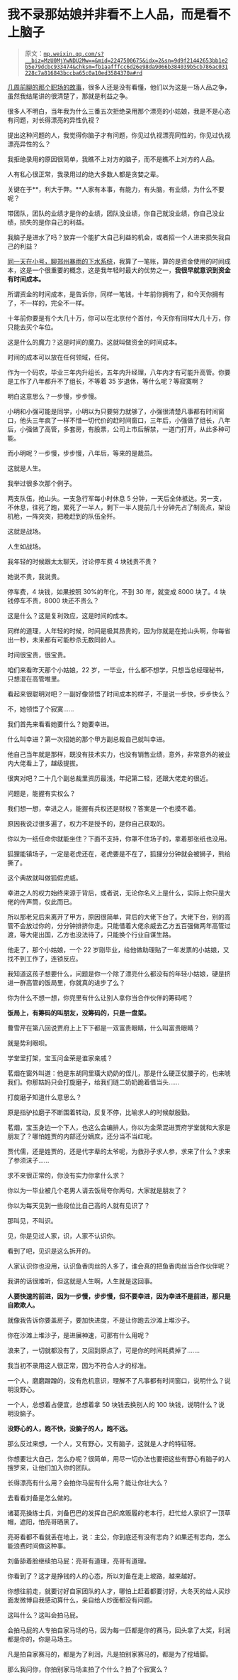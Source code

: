 # 我不录那姑娘并非看不上人品，而是看不上脑子

> 原文：[`mp.weixin.qq.com/s?__biz=MzU0MjYwNDU2Mw==&mid=2247500675&idx=2&sn=9d9f21442653bb1e2b5e79dcbc933474&chksm=fb1aafffcc6d26e98da9066b384039b5cb786ac031228c7a816843bccba65c0a10ed3584370a#rd`](http://mp.weixin.qq.com/s?__biz=MzU0MjYwNDU2Mw==&mid=2247500675&idx=2&sn=9d9f21442653bb1e2b5e79dcbc933474&chksm=fb1aafffcc6d26e98da9066b384039b5cb786ac031228c7a816843bccba65c0a10ed3584370a#rd)

[几周前聊的那个职场的故事](https://mp.weixin.qq.com/s?__biz=MzU0MjYwNDU2Mw==&mid=2247500134&idx=1&sn=73c3f6388c693336335257fda00ab21a&chksm=fb1aad1acc6d240cb8c92347922e22e081723b39a7f3c056920cdb2906da2cfb00e96ad6b0a2&token=115583545&lang=zh_CN&scene=21#wechat_redirect)，很多人还是没有看懂，他们以为这是一场人品之争，虽然我结尾讲的很清楚了，那就是利益之争。

很多人不明白，当年我为什么三番五次拒绝录用那个漂亮的小姑娘，我是不是心态有问题，对长得漂亮的异性仇视？

提出这种问题的人，我觉得你脑子才有问题，你见过仇视漂亮同性的，你见过仇视漂亮异性的么？

我拒绝录用的原因很简单，我瞧不上对方的脑子，而不是瞧不上对方的人品。

人有私心很正常，我录用过的绝大多数人都是贪婪之辈。

关键在于**，利大于弊。**人家有本事，有能力，有头脑，有业绩，为什么不要呢？

带团队，团队的业绩才是你的业绩，团队没业绩，你自己就没业绩，你自己没业绩，损失的是你自己的利益。

我脑子是进水了吗？放弃一个能扩大自己利益的机会，或者招一个人进来损失我自己的利益？

[同一天在小号，聊郑州暴雨的下水系统](https://mp.weixin.qq.com/s?__biz=MzU3NDc5Nzc0NQ==&mid=2247505442&idx=1&sn=764ace035056248fe923d83ee7cf442a&chksm=fd2e74fcca59fdea8dea479c6dc7ab121456af9ea68a2e89226bd8d426487cb9dfca593a998d&token=1934473881&lang=zh_CN&scene=21#wechat_redirect)，我算了一笔账，算的是资金使用的时间成本，这是一个很重要的概念，这是我年轻时最大的优势之一，**我很早就意识到资金有时间成本。**

所谓资金的时间成本，是告诉你，同样一笔钱，十年前你拥有了，和今天你拥有了，不一样的，完全不一样。

十年前你要是有个大几十万，你可以在北京付个首付，今天你有同样大几十万，你只能去买个车位。

这是什么的魔力？这是时间的魔力。这就叫做资金的时间成本。

时间的成本可以放在任何领域，任何。

作为一个码农，毕业三年内升组长，五年内升经理，八年内才有可能升高管。你要是工作了八年都升不了组长，不等着 35 岁退休，等什么呢？等寂寞啊？

明白这意思么？一步慢，步步慢。

小明和小强可能是同学，小明以为只要努力就够了，小强很清楚凡事都有时间窗口，他头三年疯了一样不惜一切代价的赶时间窗口，三年后，小强做了组长，八年后，小强做了高管，多套房，有股票，公司上市后解禁，一道门打开，从此多种可能。

而小明呢？一步慢，步步慢，八年后，等来的是裁员。

这就是人生。

我举过很多次那个例子。

两支队伍，抢山头。一支急行军每小时休息 5 分钟，一天后全体抵达。另一支，不休息，往死了跑，累死了一半人，剩下一半人提前几十分钟先占了制高点，架设机枪，一阵突突，把晚赶到的队伍全歼。

这就是战场。

人生如战场。

我年轻的时候跟太太聊天，讨论停车费 4 块钱贵不贵？

她说不贵，我说贵。

停车费，4 块钱，如果按照 30%的年化，不到 30 年，就变成 8000 块了。4 块钱停车不贵，8000 块还不贵么？

这是什么？这是复利效应，这是时间的成本。

同样的道理，人年轻的时候，时间是极其昂贵的，因为你就是在抢山头啊，你每省出一秒，未来都有可能秒杀无数同龄人。

时间很宝贵，很宝贵。

咱们来看昨天那个小姑娘，22 岁，一毕业，什么都不想学，只想当总经理秘书，只想混在高管堆里。

看起来很聪明对吧？一副好像领悟了时间成本的样子，不是说一步快，步步快么？

不，她领悟了个寂寞......

我们首先来看看她要什么？她要幸进。

什么叫幸进？第一次招她的那个甲方副总裁自己就叫幸进。

他自己当年就是那样，既没有技术实力，也没有销售业绩，意外，非常意外的被业内大佬看上了，越级提拔。

很爽对吧？二十几个副总裁里资历最浅，年纪第二轻，还跟大佬走的很近。

问题是，能握有实权么？

我们想一想，幸进之人，能握有兵权还是财权？答案是一个也摸不着。

原因我说过很多遍了，权力不是授予的，是你自己获取的。

你以为一纸任命你就能坐住？下面不支持，你罩不住场子的，拿着那张纸也没用。

狐狸能镇场子，一定是老虎还在，老虎要是不在了，狐狸分分钟就会被狮子，熊给撕了。

这个典故就叫做狐假虎威。

幸进之人的权力始终来源于背后，或者说，无论你名义上是什么，实际上你只是大佬的传声筒，仅此而已。

所以那老兄后来离开了甲方，原因很简单，背后的大佬下台了。大佬下台，别的高管不会放过你的，分分钟排挤你走。只能借着大佬余威去乙方五百强做两年高管过渡，等大佬出国，乙方也没法待了，只能换个行业自谋生路。

他走了，那个小姑娘，一个 22 岁刚毕业，给他做助理贴了一年发票的小姑娘，又找不到工作了，连锁反应。

我知道这孩子想要什么，问题是你一个除了漂亮什么都没有的年轻小姑娘，硬是挤进一群高管的饭局里，你就真的进步了么？

你为什么不想一想，你兜里有什么让别人拿你当合作伙伴的筹码呢？

**饭局上，有筹码的叫朋友，没筹码的，只是一盘菜。** 

曹雪芹在第八回说贾府上上下下都是一双富贵眼睛，什么叫富贵眼睛？

就是势利眼呗。

学堂里打架，宝玉问金荣是谁家亲戚？

茗烟在窗外叫道：他是东胡同里璜大奶奶的侄儿，那是什么硬正仗腰子的，也来唬我们。你那姑妈只会打旋磨子，给我们琏二奶奶跪着借当头......

打旋磨子知道什么意思么？

原是指驴拉磨子不断围着转动，反复不停，比喻求人的时候献殷勤。

茗烟，宝玉身边一个下人，也这么会编排人，你以为金荣混进贾府学堂就和大家是朋友了？哪怕姓贾的内部还分嫡庶，还分当不当红呢。

贾代儒，还是姓贾的，还是代字辈的太爷呢，为救孙子求人参，求来了什么？求来了参须沫子......

求不来很正常的，你没有实力你拿什么求？

你以为一毕业被几个老男人请去饭局夸你两句，大家就是朋友了？

你以为每天见到一些段位比自己高的人就有见识了？

那叫见，不叫识。

见，你是见过人家，识，人家不认识你。

看到了吧，见识是这么拆开的。

人家认识你也没用，认识鱼香肉丝的人多了，谁会真的把鱼香肉丝当合作伙伴呢？

我讲的话很难听，但这就是人生啊，人生就是这回事。

**人要快速的前进，因为一步慢，步步慢，但不要幸进，因为幸进不是前进，那只是自欺欺人。** 

就像我告诉你要盖房子，要加快进度，不是让你跑去沙滩上堆沙子。

你在沙滩上堆沙子，是进展神速，可那有什么用呢？

浪来了，一切就都没有了，又回到原点了，可是你的时间耗费掉了.......

我当初不录用这人很正常，因为不符合人才的标准。

一个人，磨磨蹭蹭的，没有危机意识，理解不了凡事都有时间窗口，说明什么？说明没野心。

一个人，总想着占便宜，总想着拿 50 块钱去换别人的 100 块钱，说明什么？说明没脑子。

**没野心的人，跑不快，没脑子的人，跑不远。**

那么反过来想，一个人，又有野心，又有脑子，这就是人才的特征呀。

你想要壮大自己，怎么办呢？很简单，用尽一切办法也要把这些有野心有脑子的人搜罗来，让他们加入你的团队。

长得漂亮有什么用？会拍你马屁有什么用？能让你壮大么？

去看看刘备是怎么做的。

诸葛亮操练士兵，刘备巴巴的发挥自己织席贩履的老本行，赶忙给人家织了一顶草帽，遮阳，怕亮哥晒黑了。

亮哥看都不看就丢在地上，说：主公，你到底还有没有志向？如果还有志向，怎么能浪费时间做这种事。

刘备舔着脸继续拍马屁：亮哥有道理，亮哥有道理。

你看到了？这才是挣钱的人的心态，所以刘备在走上坡路，越来越好。

你想往前走，就要讨好自家团队的人才，哪怕上赶着都要讨好，大冬天的给人买炒面发微博自我感动算什么，亲自给人炒面都没有问题。

这叫什么？这叫会拍马屁。

会拍马屁的人专拍自家马场的马，因为每一匹都是你的赛马，回头拿了大奖，利润都是你的，你是马场主。

凡是拍自家赛马的，都是为了利润，凡是拍别家赛马的，都是为了挖墙脚。

那么我问你，你拍别家马场主拍了个什么？拍了个寂寞么？